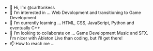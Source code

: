 - 👋 Hi, I’m @carltonkess
- 👀 I’m interested in ... Web Devolopment and transitioning to Game Development
- 🌱 I’m currently learning ... HTML, CSS, JavaScript, Python and eventually C++
- 💞️ I’m looking to collaborate on ... Game Development Music and SFX. I'm nicer with Ableton Live than coding, but I'll get there!
- 📫 How to reach me ...

<!---
carltonkess/carltonkess is a ✨ special ✨ repository because its `README.md` (this file) appears on your GitHub profile.
You can click the Preview link to take a look at your changes.
--->
